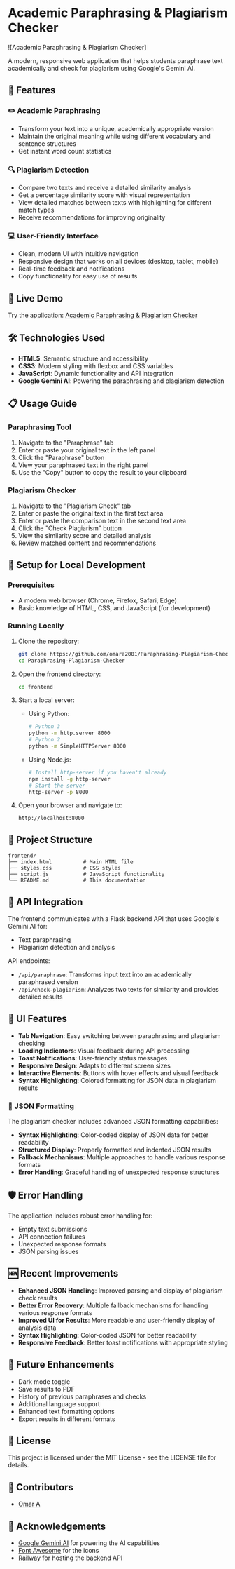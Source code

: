 # Academic Paraphrasing & Plagiarism Checker 

![Academic Paraphrasing & Plagiarism Checker]

A modern, responsive web application that helps students paraphrase text academically and check for plagiarism using Google's Gemini AI.

## 🌟 Features

### ✏️ Academic Paraphrasing
- Transform your text into a unique, academically appropriate version
- Maintain the original meaning while using different vocabulary and sentence structures
- Get instant word count statistics

### 🔍 Plagiarism Detection
- Compare two texts and receive a detailed similarity analysis
- Get a percentage similarity score with visual representation
- View detailed matches between texts with highlighting for different match types
- Receive recommendations for improving originality

### 💻 User-Friendly Interface
- Clean, modern UI with intuitive navigation
- Responsive design that works on all devices (desktop, tablet, mobile)
- Real-time feedback and notifications
- Copy functionality for easy use of results

## 🚀 Live Demo

Try the application: [Academic Paraphrasing & Plagiarism Checker](https://web-production-8f71.up.railway.app/)

## 🛠️ Technologies Used

- **HTML5**: Semantic structure and accessibility
- **CSS3**: Modern styling with flexbox and CSS variables
- **JavaScript**: Dynamic functionality and API integration
- **Google Gemini AI**: Powering the paraphrasing and plagiarism detection

## 📋 Usage Guide

### Paraphrasing Tool

1. Navigate to the "Paraphrase" tab
2. Enter or paste your original text in the left panel
3. Click the "Paraphrase" button
4. View your paraphrased text in the right panel
5. Use the "Copy" button to copy the result to your clipboard

### Plagiarism Checker

1. Navigate to the "Plagiarism Check" tab
2. Enter or paste the original text in the first text area
3. Enter or paste the comparison text in the second text area
4. Click the "Check Plagiarism" button
5. View the similarity score and detailed analysis
6. Review matched content and recommendations

## 🔧 Setup for Local Development

### Prerequisites

- A modern web browser (Chrome, Firefox, Safari, Edge)
- Basic knowledge of HTML, CSS, and JavaScript (for development)

### Running Locally

1. Clone the repository:
   ```bash
   git clone https://github.com/omara2001/Paraphrasing-Plagiarism-Checker.git
   cd Paraphrasing-Plagiarism-Checker
   ```

2. Open the frontend directory:
   ```bash
   cd frontend
   ```

3. Start a local server:
   - Using Python:
     ```bash
     # Python 3
     python -m http.server 8000
     # Python 2
     python -m SimpleHTTPServer 8000
     ```
   - Using Node.js:
     ```bash
     # Install http-server if you haven't already
     npm install -g http-server
     # Start the server
     http-server -p 8000
     ```

4. Open your browser and navigate to:
   ```
   http://localhost:8000
   ```

## 🧩 Project Structure

```
frontend/
├── index.html          # Main HTML file
├── styles.css          # CSS styles
├── script.js           # JavaScript functionality
└── README.md           # This documentation
```

## 🔄 API Integration

The frontend communicates with a Flask backend API that uses Google's Gemini AI for:

- Text paraphrasing
- Plagiarism detection and analysis

API endpoints:
- `/api/paraphrase`: Transforms input text into an academically paraphrased version
- `/api/check-plagiarism`: Analyzes two texts for similarity and provides detailed results

## 🎨 UI Features

- **Tab Navigation**: Easy switching between paraphrasing and plagiarism checking
- **Loading Indicators**: Visual feedback during API processing
- **Toast Notifications**: User-friendly status messages
- **Responsive Design**: Adapts to different screen sizes
- **Interactive Elements**: Buttons with hover effects and visual feedback
- **Syntax Highlighting**: Colored formatting for JSON data in plagiarism results

### 🔄 JSON Formatting

The plagiarism checker includes advanced JSON formatting capabilities:

- **Syntax Highlighting**: Color-coded display of JSON data for better readability
- **Structured Display**: Properly formatted and indented JSON results
- **Fallback Mechanisms**: Multiple approaches to handle various response formats
- **Error Handling**: Graceful handling of unexpected response structures

## 🛡️ Error Handling

The application includes robust error handling for:
- Empty text submissions
- API connection failures
- Unexpected response formats
- JSON parsing issues

## 🆕 Recent Improvements

- **Enhanced JSON Handling**: Improved parsing and display of plagiarism check results
- **Better Error Recovery**: Multiple fallback mechanisms for handling various response formats
- **Improved UI for Results**: More readable and user-friendly display of analysis data
- **Syntax Highlighting**: Color-coded JSON for better readability
- **Responsive Feedback**: Better toast notifications with appropriate styling

## 🔮 Future Enhancements

- Dark mode toggle
- Save results to PDF
- History of previous paraphrases and checks
- Additional language support
- Enhanced text formatting options
- Export results in different formats

## 📝 License

This project is licensed under the MIT License - see the LICENSE file for details.

## 👥 Contributors

- [Omar A](https://github.com/omara2001)

## 🙏 Acknowledgements

- [Google Gemini AI](https://deepmind.google/technologies/gemini/) for powering the AI capabilities
- [Font Awesome](https://fontawesome.com/) for the icons
- [Railway](https://railway.app/) for hosting the backend API
